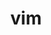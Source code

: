 ---
layout: default
title: vim
nav_order: 3
has_children: true
permalink: /docs/tools/vim
parent: Tools
---